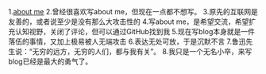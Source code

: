 1.[about me](https://www.douban.com/people/ricoeur)
2.曾经很喜欢写about me，但现在一点都不想写。
3.原先的互联网是友善的，或者说至少是没有那么大攻击性的
4.写about me，是希望交流，希望扩充认知视野，关闭了评论，但可以通过GitHub找到我
5.现在写blog本身就是一件落伍的事情，又加上极易被人无端攻击
6.表达无处可放，于是沉默不言
7.鲁迅先生说：“无穷的远方，无穷的人们，都与我有关”。
8.我只是一个无名小卒，来写blog已经是最大的勇气了。